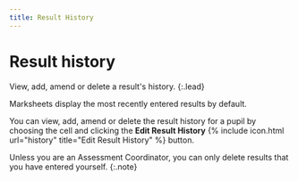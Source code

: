 ```yaml
---
title: Result History
---
```


# Result history

View, add, amend or delete a result's history.
{:.lead}

Marksheets display the most recently entered results by default.

You can view, add, amend or delete the result history for a pupil by choosing the cell and clicking the **Edit Result History** {% include icon.html url="history" title="Edit Result History" %} button.

Unless you are an Assessment Coordinator, you can only delete results that you have entered yourself.
{:.note}